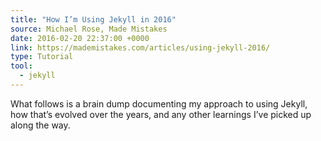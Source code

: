 ```yaml
---
title: "How I’m Using Jekyll in 2016"
source: Michael Rose, Made Mistakes
date: 2016-02-20 22:37:00 +0000
link: https://mademistakes.com/articles/using-jekyll-2016/
type: Tutorial
tool:
  - jekyll
---
```

What follows is a brain dump documenting my approach to using Jekyll, how that’s evolved over the years, and any other learnings I’ve picked up along the way.





